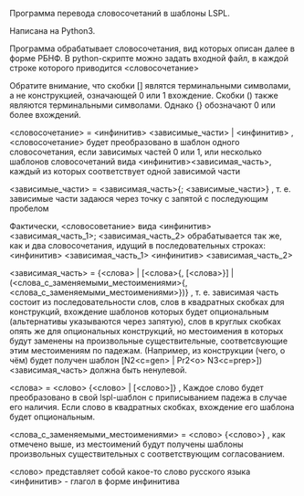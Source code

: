 Программа перевода словосочетаний в шаблоны LSPL.

Написана на Python3.

Программа обрабатывает словосочетания, вид которых описан далее в форме РБНФ.
В python-скрипте можно задать входной файл, в каждой строке которого приводится <словосочетание>

Обратите внимание, что скобки [] являтся терминальными символами, а не конструкцией, означающей 0 или 1 вхождение.
Скобки () также являются терминальными символами.
Однако {} обозначают 0 или более вхождений.

<словосочетание> = <инфинитив> <зависимые_части> | <инфинитив> ,
 <словосочетание> будет преобразовано в шаблон одного словосочетания, если зависимых частей 0 или 1, или несколько шаблонов словосочетаний вида <инфинитив><зависимая_часть>, каждый из которых соответствует одной зависимой части

<зависимые_части> = <зависимая_часть>{; <зависимые_части>} ,
т. е. зависимые части задаюся через точку с запятой с последующим пробелом

Фактически, <словосоветание> вида
<инфинитив> <зависимая_часть_1>; <зависимая_часть_2>
обрабатывается так же, как и два словосочетания, идущий в последовательных строках:
<инфинитив> <зависимая_часть_1>
<инфинитив> <зависимая_часть_2>

<зависимая_часть> = {<слова> | [<слова>{, [<слова>}] | (<слова_с_заменяемыми_местоимениями>{, <слова_с_заменяемыми_местоимениями>})} ,
 т. е. зависимая часть состоит из последовательности слов, слов в квадратных скобках для конструкций, вхождение шаблонов которых будет опциональным (альтернативы указываются через запятую), слов в круглых скобках опять же для опциональных конструкций, но местоимения в которых будут заменены на произвольные существительные, соответсвующие этим местоимениям по падежам. (Например, из конструкции (чего, о чём) будет получен шаблон [N2<c=gen> | Pr2<о> N3<c=prep>])
<зависимая_часть> должна быть ненулевой.

<слова> = <слово> {<слово> | [<слово>]} ,
Каждое слово будет преобразовано в свой lspl-шаблон с приписыванием падежа в случае его наличия. Если слово в квадратных скобках, вхождение его шаблона будет опциональным.

<слова_с_заменяемыми_местоимениями> =  <слово> {<слово>} ,
 как отмечено выше, из местоимений будут получены шаблоны произвольных существительных с соответствующим согласованием.

<слово> представляет собой какое-то слово русского языка
<инфинитив> - глагол в форме инфинитива
